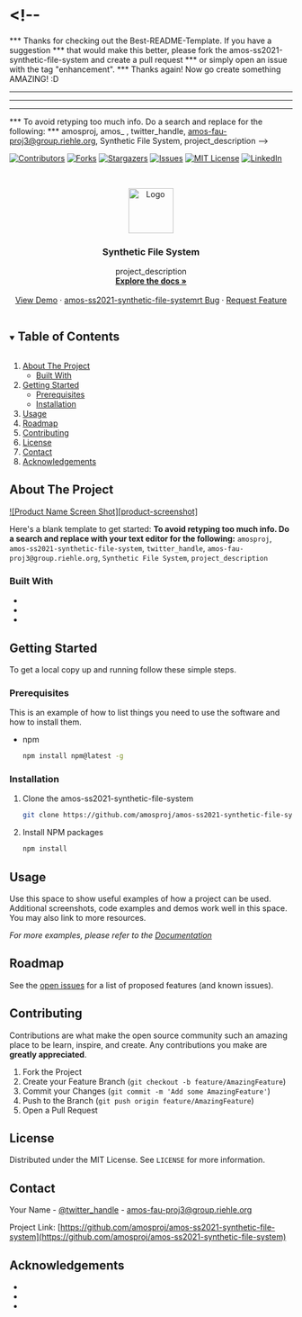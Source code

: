 # <!--
*** Thanks for checking out the Best-README-Template. If you have a suggestion
*** that would make this better, please fork the amos-ss2021-synthetic-file-system and create a pull request
*** or simply open an issue with the tag "enhancement".
*** Thanks again! Now go create something AMAZING! :D
***
***
***
*** To avoid retyping too much info. Do a search and replace for the following:
*** amosproj, amos_
, twitter_handle, amos-fau-proj3@group.riehle.org, Synthetic File System, project_description
-->



<!-- PROJECT SHIELDS -->
<!--
*** I'm using markdown "reference style" links for readability.
*** Reference links are enclosed in brackets [ ] instead of parentheses ( ).
*** See the bottom of this document for the declaration of the reference variables
*** for contributors-url, forks-url, etc. This is an optional, concise syntax you may use.
*** https://www.markdownguide.org/basic-syntax/#reference-style-links
-->
[![Contributors][contributors-shield]][contributors-url]
[![Forks][forks-shield]][forks-url]
[![Stargazers][stars-shield]][stars-url]
[![Issues][issues-shield]][issues-url]
[![MIT License][license-shield]][license-url]
[![LinkedIn][linkedin-shield]][linkedin-url]



<!-- PROJECT LOGO -->
<br />
<p align="center">
  <a href="https://github.com/amosproj/amos-ss2021-synthetic-file-system">
    <img src="images/logo.png" alt="Logo" width="80" height="80">
  </a>

  <h3 align="center">Synthetic File System</h3>

  <p align="center">
    project_description
    <br />
    <a href="https://github.com/amosproj/amos-ss2021-synthetic-file-system"><strong>Explore the docs »</strong></a>
    <br />
    <br />
    <a href="https://github.com/amosproj/amos-ss2021-synthetic-file-system">View Demo</a>
    ·
    <a href="https://github.com/amosproj/amos-ss2021-synthetic-file-system/issues">amos-ss2021-synthetic-file-systemrt Bug</a>
    ·
    <a href="https://github.com/amosproj/amos-ss2021-synthetic-file-system/issues">Request Feature</a>
  </p>
</p>



<!-- TABLE OF CONTENTS -->
<details open="open">
  <summary><h2 style="display: inline-block">Table of Contents</h2></summary>
  <ol>
    <li>
      <a href="#about-the-project">About The Project</a>
      <ul>
        <li><a href="#built-with">Built With</a></li>
      </ul>
    </li>
    <li>
      <a href="#getting-started">Getting Started</a>
      <ul>
        <li><a href="#prerequisites">Prerequisites</a></li>
        <li><a href="#installation">Installation</a></li>
      </ul>
    </li>
    <li><a href="#usage">Usage</a></li>
    <li><a href="#roadmap">Roadmap</a></li>
    <li><a href="#contributing">Contributing</a></li>
    <li><a href="#license">License</a></li>
    <li><a href="#contact">Contact</a></li>
    <li><a href="#acknowledgements">Acknowledgements</a></li>
  </ol>
</details>



<!-- ABOUT THE PROJECT -->
## About The Project

[![Product Name Screen Shot][product-screenshot]](https://example.com)

Here's a blank template to get started:
**To avoid retyping too much info. Do a search and replace with your text editor for the following:**
`amosproj`, `amos-ss2021-synthetic-file-system`, `twitter_handle`, `amos-fau-proj3@group.riehle.org`, `Synthetic File System`, `project_description`


### Built With

* []()
* []()
* []()



<!-- GETTING STARTED -->
## Getting Started

To get a local copy up and running follow these simple steps.

### Prerequisites

This is an example of how to list things you need to use the software and how to install them.
* npm
  ```sh
  npm install npm@latest -g
  ```

### Installation

1. Clone the amos-ss2021-synthetic-file-system
   ```sh
   git clone https://github.com/amosproj/amos-ss2021-synthetic-file-system.git
   ```
2. Install NPM packages
   ```sh
   npm install
   ```



<!-- USAGE EXAMPLES -->
## Usage

Use this space to show useful examples of how a project can be used. Additional screenshots, code examples and demos work well in this space. You may also link to more resources.

_For more examples, please refer to the [Documentation](https://example.com)_



<!-- ROADMAP -->
## Roadmap

See the [open issues](https://github.com/amosproj/amos-ss2021-synthetic-file-system/issues) for a list of proposed features (and known issues).



<!-- CONTRIBUTING -->
## Contributing

Contributions are what make the open source community such an amazing place to be learn, inspire, and create. Any contributions you make are **greatly appreciated**.

1. Fork the Project
2. Create your Feature Branch (`git checkout -b feature/AmazingFeature`)
3. Commit your Changes (`git commit -m 'Add some AmazingFeature'`)
4. Push to the Branch (`git push origin feature/AmazingFeature`)
5. Open a Pull Request



<!-- LICENSE -->
## License

Distributed under the MIT License. See `LICENSE` for more information.



<!-- CONTACT -->
## Contact

Your Name - [@twitter_handle](https://twitter.com/twitter_handle) - amos-fau-proj3@group.riehle.org

Project Link: [https://github.com/amosproj/amos-ss2021-synthetic-file-system](https://github.com/amosproj/amos-ss2021-synthetic-file-system)



<!-- ACKNOWLEDGEMENTS -->
## Acknowledgements

* []()
* []()
* []()





<!-- MARKDOWN LINKS & IMAGES -->
<!-- https://www.markdownguide.org/basic-syntax/#reference-style-links -->
[contributors-shield]: https://img.shields.io/github/contributors/amosproj/amos-ss2021-synthetic-file-system.svg?style=for-the-badge
[contributors-url]: https://github.com/amosproj/amos-ss2021-synthetic-file-system/graphs/contributors
[forks-shield]: https://img.shields.io/github/forks/amosproj/amos-ss2021-synthetic-file-system.svg?style=for-the-badge
[forks-url]: https://github.com/amosproj/amos-ss2021-synthetic-file-system/network/members
[stars-shield]: https://img.shields.io/github/stars/amosproj/amos-ss2021-synthetic-file-system.svg?style=for-the-badge
[stars-url]: https://github.com/amosproj/amos-ss2021-synthetic-file-system/stargazers
[issues-shield]: https://img.shields.io/github/issues/amosproj/amos-ss2021-synthetic-file-system.svg?style=for-the-badge
[issues-url]: https://github.com/amosproj/amos-ss2021-synthetic-file-system/issues
[license-shield]: https://img.shields.io/github/license/amosproj/amos-ss2021-synthetic-file-system.svg?style=for-the-badge
[license-url]: https://github.com/amosproj/amos-ss2021-synthetic-file-system/blob/master/LICENSE.txt
[linkedin-shield]: https://img.shields.io/badge/-LinkedIn-black.svg?style=for-the-badge&logo=linkedin&colorB=555
[linkedin-url]: https://linkedin.com/in/amosproj

